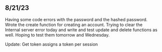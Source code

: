 ## 8/21/23

Having some code errors with the password and the hashed password.
Wrote the create function for creating an account. Trying to clear the Internal server error today and write and test update and delete
functions as well. Hoping to test them tomorrow and Wednesday.

Update: Get token assigns a token per session
